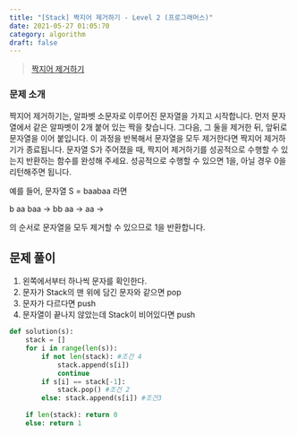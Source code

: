 ```yaml
---
title: "[Stack] 짝지어 제거하기 - Level 2 (프로그래머스)"
date: 2021-05-27 01:05:70
category: algorithm
draft: false
---
```

>[짝지어 제거하기](https://programmers.co.kr/learn/courses/30/lessons/12973)

### 문제 소개

짝지어 제거하기는, 알파벳 소문자로 이루어진 문자열을 가지고 시작합니다. 먼저 문자열에서 같은 알파벳이 2개 붙어 있는 짝을 찾습니다. 그다음, 그 둘을 제거한 뒤, 앞뒤로 문자열을 이어 붙입니다. 이 과정을 반복해서 문자열을 모두 제거한다면 짝지어 제거하기가 종료됩니다. 문자열 S가 주어졌을 때, 짝지어 제거하기를 성공적으로 수행할 수 있는지 반환하는 함수를 완성해 주세요. 성공적으로 수행할 수 있으면 1을, 아닐 경우 0을 리턴해주면 됩니다.

예를 들어, 문자열 S = baabaa 라면

b aa baa → bb aa → aa →

의 순서로 문자열을 모두 제거할 수 있으므로 1을 반환합니다.

## 문제 풀이
1. 왼쪽에서부터 하나씩 문자를 확인한다.
2. 문자가 Stack의 맨 위에 담긴 문자와 같으면 pop
3. 문자가 다르다면 push
4. 문자열이 끝나지 않았는데 Stack이 비어있다면 push

```python
def solution(s):
    stack = []
    for i in range(len(s)):
        if not len(stack): #조건 4
            stack.append(s[i])
            continue
        if s[i] == stack[-1]:
            stack.pop() #조건 2
        else: stack.append(s[i]) #조건3
            
    if len(stack): return 0
    else: return 1
```
